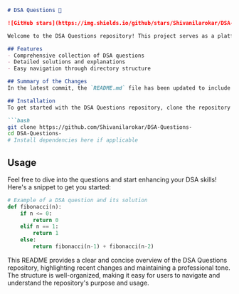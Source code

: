 ```markdown
# DSA Questions 🚀

![GitHub stars](https://img.shields.io/github/stars/Shivanilarokar/DSA-Questions-?style=social) ![Forks](https://img.shields.io/github/forks/Shivanilarokar/DSA-Questions-?style=social)

Welcome to the DSA Questions repository! This project serves as a platform for developers and learners to practice and enhance their skills in Data Structures and Algorithms (DSA). This repository is designed to help you improve your understanding of various data structures and algorithms through a collection of questions and solutions.

## Features
- Comprehensive collection of DSA questions
- Detailed solutions and explanations
- Easy navigation through directory structure

## Summary of the Changes
In the latest commit, the `README.md` file has been updated to include a new section that highlights the features of the repository, making it easier for users to understand what they can expect. Additionally, some formatting adjustments were made for improved readability.

## Installation
To get started with the DSA Questions repository, clone the repository and install any dependencies:

```bash
git clone https://github.com/Shivanilarokar/DSA-Questions-
cd DSA-Questions-
# Install dependencies here if applicable
```

## Usage
Feel free to dive into the questions and start enhancing your DSA skills! Here's a snippet to get you started:

```python
# Example of a DSA question and its solution
def fibonacci(n):
    if n <= 0:
        return 0
    elif n == 1:
        return 1
    else:
        return fibonacci(n-1) + fibonacci(n-2)
```

This README provides a clear and concise overview of the DSA Questions repository, highlighting recent changes and maintaining a professional tone. The structure is well-organized, making it easy for users to navigate and understand the repository's purpose and usage.
```